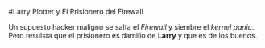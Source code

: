 #Larry Plotter y El Prisionero del Firewall

Un supuesto hacker maligno se salta el *Firewall* y siembre el *kernel panic*.
Pero resulsta que el prisionero es damilio de **Larry** y que es de los buenos.